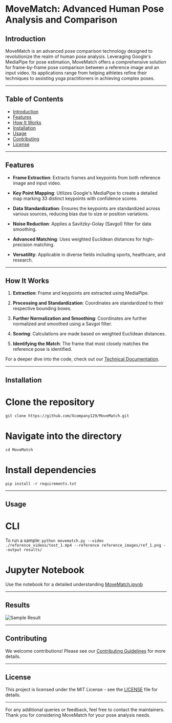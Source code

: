 # MoveMatch: Advanced Human Pose Analysis and Comparison 

## Introduction
MoveMatch is an advanced pose comparison technology designed to revolutionize the realm of human pose analysis. Leveraging Google's MediaPipe for pose estimation, MoveMatch offers a comprehensive solution for frame-by-frame pose comparison between a reference image and an input video. Its applications range from helping athletes refine their techniques to assisting yoga practitioners in achieving complex poses.

---

## Table of Contents
- [Introduction](#introduction)
- [Features](#features)
- [How It Works](#how-it-works)
- [Installation](#installation)
- [Usage](#usage)
- [Contributing](#contributing)
- [License](#license)

---

## Features

- **Frame Extraction**: Extracts frames and keypoints from both reference image and input video.
  
- **Key Point Mapping**: Utilizes Google's MediaPipe to create a detailed map marking 33 distinct keypoints with confidence scores.

- **Data Standardization**: Ensures the keypoints are standardized across various sources, reducing bias due to size or position variations.
  
- **Noise Reduction**: Applies a Savitzky-Golay (Savgol) filter for data smoothing.

- **Advanced Matching**: Uses weighted Euclidean distances for high-precision matching.

- **Versatility**: Applicable in diverse fields including sports, healthcare, and research.

---

## How It Works

1. **Extraction**: Frame and keypoints are extracted using MediaPipe.
  
2. **Processing and Standardization**: Coordinates are standardized to their respective bounding boxes.

3. **Further Normalization and Smoothing**: Coordinates are further normalized and smoothed using a Savgol filter.

4. **Scoring**: Calculations are made based on weighted Euclidean distances.

5. **Identifying the Match**: The frame that most closely matches the reference pose is identified.

For a deeper dive into the code, check out our [Technical Documentation](LINK_HERE).

---

## Installation

# Clone the repository
```git clone https://github.com/Xcompany129/MoveMatch.git```

# Navigate into the directory
```cd MoveMatch```

# Install dependencies
```pip install -r requirements.txt```

---

## Usage

# CLI
To run a sample:
```python movematch.py --video ./reference_videos/test_1.mp4 --reference reference_images/ref_1.png --output results/```

# Jupyter Notebook
Use the notebook for a detailed understanding [MoveMatch.ipynb](MoveMatch.ipynb)

---

## Results

![Sample Result](./site_files/result.png)

---

## Contributing

We welcome contributions! Please see our [Contributing Guidelines](CONTRIBUTING.md) for more details.

---

## License

This project is licensed under the MIT License - see the [LICENSE](LICENSE) file for details.

---

For any additional queries or feedback, feel free to contact the maintainers. Thank you for considering MoveMatch for your pose analysis needs.


